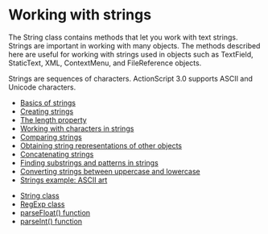# Working with strings

<div>

The String class contains methods that let you work with text strings. Strings
are important in working with many objects. The methods described here are
useful for working with strings used in objects such as TextField, StaticText,
XML, ContextMenu, and FileReference objects.

Strings are sequences of characters. ActionScript 3.0 supports ASCII and Unicode
characters.

- [Basics of strings](./basics-of-strings.md)
- [Creating strings](./creating-strings.md)
- [The length property](./the-length-property.md)
- [Working with characters in strings](./working-with-characters-in-strings.md)
- [Comparing strings](./comparing-strings.md)
- [Obtaining string representations of other objects](./obtaining-string-representations-of-other-objects.md)
- [Concatenating strings](./concatenating-strings.md)
- [Finding substrings and patterns in strings](./finding-substrings-and-patterns-in-strings.md)
- [Converting strings between uppercase and lowercase](./converting-strings-between-uppercase-and-lowercase.md)
- [Strings example: ASCII art](./strings-example-ascii-art.md)

</div>

- [String class](https://help.adobe.com/en_US/FlashPlatform/reference/actionscript/3/String.html)
- [RegExp class](https://help.adobe.com/en_US/FlashPlatform/reference/actionscript/3/RegExp.html)
- [parseFloat() function](https://help.adobe.com/en_US/FlashPlatform/reference/actionscript/3/package.html#parseFloat%28%29)
- [parseInt() function](https://help.adobe.com/en_US/FlashPlatform/reference/actionscript/3/package.html#parseInt%28%29)
